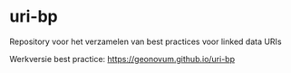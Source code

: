 # uri-bp
Repository voor het verzamelen van best practices voor linked data URIs

Werkversie best practice: https://geonovum.github.io/uri-bp
